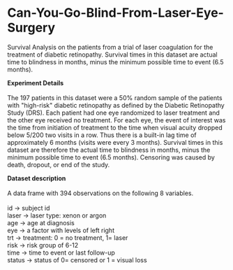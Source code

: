 # Can-You-Go-Blind-From-Laser-Eye-Surgery
Survival Analysis on the patients from a trial of laser coagulation for the treatment of diabetic retinopathy. Survival times in this dataset are actual time to blindness in months, minus the minimum possible time to event (6.5 months).

**Experiment Details**
<br><br>
The 197 patients in this dataset were a 50% random sample of the patients with "high-risk" diabetic retinopathy as defined by the Diabetic Retinopathy Study (DRS). Each patient had one eye randomized to laser treatment and the other eye received no treatment. For each eye, the event of interest was the time from initiation of treatment to the time when visual acuity dropped below 5/200 two visits in a row. Thus there is a built-in lag time of approximately 6 months (visits were every 3 months). Survival times in this dataset are therefore the actual time to blindness in months, minus the minimum possible time to event (6.5 months). Censoring was caused by death, dropout, or end of the study.

**Dataset description**
<br><br>
A data frame with 394 observations on the following 8 variables.
<br><br>
id -> subject id
<br>
laser -> laser type: xenon or argon
<br>
age -> age at diagnosis
<br>
eye -> a factor with levels of left right
<br>
trt -> treatment: 0 = no treatment, 1= laser
<br>
risk -> risk group of 6-12
<br>
time -> time to event or last follow-up
<br>
status -> status of 0= censored or 1 = visual loss
<br>




